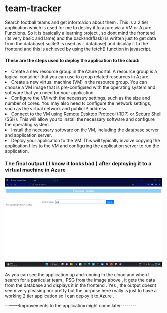 # team-tracker
Search football teams and get information about them .
This is a 2 tier application which is used for me to deploy it to azure via a VM or Azure Functions. So it is basically a learning project , so dont mind the frontend (its very basic and lame) and the backend(flask) is written just to get data from the database( sqlite3 is used as a database) and display it to the frontend and this is achieved by using the fetch() function in javascript.
<h4>These are the steps used to deploy the application to the cloud:</h4>
<li>Create a new resource group in the Azure portal. A resource group is a logical container that you can use to group related resources in Azure.</li>

<li>Create a new virtual machine (VM) in the resource group. You can choose a VM image that is pre-configured with the operating system and software that you need for your application.</li>

<li>Configure the VM with the necessary settings, such as the size and number of cores. You may also need to configure the network settings, such as the virtual network and public IP address.</li>

<li>Connect to the VM using Remote Desktop Protocol (RDP) or Secure Shell (SSH). This will allow you to install the necessary software and configure the operating system.</li>

<li>Install the necessary software on the VM, including the database server and application server.</li>

<li>Deploy your application to the VM. This will typically involve copying the application files to the VM and configuring the application server to run the application.</li>

<h3> The final output ( I know it looks bad ) after deploying it to a virtual machine in Azure</h3>
<img src="https://github.com/rghdrizzle/team-tracker/blob/main/Screenshot%20(87).png">
<p> As you can see the application up and running in the cloud and when I search for a particular team , PSG from the image above , it gets the data from the database and displays it in the frontend . Yes , the output doesnt seem very pleasing nor pretty but the purpose here really is just to have a working 2 tier application so I can deploy it to Azure .</p>
<p>-------Improvements to the application might come later--------</p>
